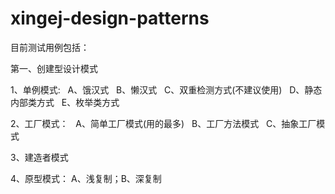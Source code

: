 # xingej-design-patterns
目前测试用例包括：


第一、创建型设计模式


1、单例模式:
   A、饿汉式
   B、懒汉式
   C、双重检测方式(不建议使用)
   D、静态内部类方式
   E、枚举类方式
 
2、工厂模式：
   A、简单工厂模式(用的最多)
   B、工厂方法模式
   C、抽象工厂模式
   
3、建造者模式   

4、原型模式： A、浅复制；B、深复制






   
   
   
   
   
